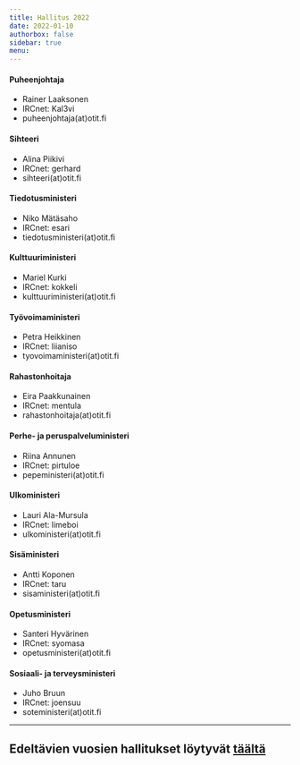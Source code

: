 ```yaml
---
title: Hallitus 2022
date: 2022-01-10
authorbox: false
sidebar: true
menu:
---
```


#### Puheenjohtaja
- Rainer Laaksonen
- IRCnet: Kal3vi
- puheenjohtaja(at)otit.fi

#### Sihteeri
- Alina Piikivi
- IRCnet: gerhard
- sihteeri(at)otit.fi

#### Tiedotusministeri
- Niko Mätäsaho
- IRCnet: esari
- tiedotusministeri(at)otit.fi

#### Kulttuuriministeri
- Mariel Kurki
- IRCnet: kokkeli
- kulttuuriministeri(at)otit.fi

#### Työvoimaministeri
- Petra Heikkinen
- IRCnet: liianiso
- tyovoimaministeri(at)otit.fi

#### Rahastonhoitaja
- Eira Paakkunainen
- IRCnet: mentula
- rahastonhoitaja(at)otit.fi

#### Perhe- ja peruspalveluministeri
- Riina Annunen
- IRCnet: pirtuloe
- pepeministeri(at)otit.fi

#### Ulkoministeri
- Lauri Ala-Mursula
- IRCnet: limeboi
- ulkoministeri(at)otit.fi

#### Sisäministeri
- Antti Koponen
- IRCnet: taru
- sisaministeri(at)otit.fi

#### Opetusministeri
- Santeri Hyvärinen
- IRCnet: syomasa
- opetusministeri(at)otit.fi

#### Sosiaali- ja terveysministeri
- Juho Bruun
- IRCnet: joensuu
- soteministeri(at)otit.fi

---

## Edeltävien vuosien hallitukset löytyvät [täältä](/kilta/wanhat-toimijat)